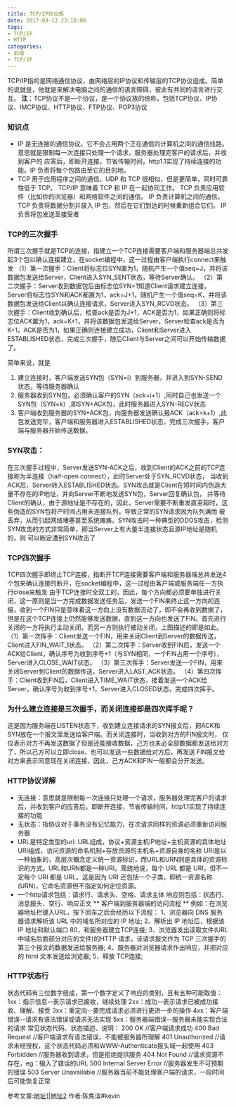 ```yaml
---
title: TCP/IP协议族
date: 2017-09-13 23:10:00
tags: 
- TCP/IP
- HTTP
categories:
- 前端
- TCP/IP
---
```

TCP/IP指的是网络通信协议，由网络层的IP协议和传输层的TCP协议组成。简单的说就是，他就是来解决电脑之间的通信的语言障碍，彼此有共同的语言进行交互。<!--more-->
**注**：TCP协议不是一个协议，是一个协议族的统称，包括TCP协议、IP协议、IMCP协议、HTTP协议、FTP协议、POP3协议
### 知识点
* IP 是无连接的通信协议。它不会占用两个正在通信的计算机之间的通信线路。意思就是限制每一次连接只处理一个请求，服务器处理完客户的请求后，并收到客户的
应答后，即断开连接，节省传输时间，http1.1实现了持续连接的功能。IP 负责将每个包路由至它的目的地。
* TCP 用于应用程序之间的通信，UDP 和 TCP 很相似，但是更简单，同时可靠性低于 TCP。
TCP/IP 意味着 TCP 和 IP 在一起协同工作。
TCP 负责应用软件（比如你的浏览器）和网络软件之间的通信。
IP 负责计算机之间的通信。
TCP 负责将数据分割并装入 IP 包，然后在它们到达的时候重新组合它们。
IP 负责将包发送至接受者
### TCP的三次握手
所谓三次握手就是TCP的连接，指建立一个TCP连接需要客户端和服务器端总共发起3个包以确认连接建立，在socket编程中，这一过程由客户端执行connect来触发
（1）第一次握手：Client将标志位SYN置为1，随机产生一个值seq=J，并将该数据包发送给Server，Client进入SYN_SENT状态，等待Server确认。
（2）第二次握手：Server收到数据包后由标志位SYN=1知道Client请求建立连接，Server将标志位SYN和ACK都置为1，ack=J+1，随机产生一个值seq=K，并将该数据包发送给Client以确认连接请求，Server进入SYN_RCVD状态。
（3）第三次握手：Client收到确认后，检查ack是否为J+1，ACK是否为1，如果正确则将标志位ACK置为1，ack=K+1，并将该数据包发送给Server，Server检查ack是否为K+1，ACK是否为1，如果正确则连接建立成功，Client和Server进入ESTABLISHED状态，完成三次握手，随后Client与Server之间可以开始传输数据了。

简单来说，就是
1. 建立连接时，客户端发送SYN包（SYN=i）到服务器，并进入到SYN-SEND状态，等待服务器确认
2. 服务器收到SYN包，必须确认客户的SYN（ack=i+1）,同时自己也发送一个SYN包（SYN=k）,即SYN+ACK包，此时服务器进入SYN-RECV状态
3. 客户端收到服务器的SYN+ACK包，向服务器发送确认报ACK（ack=k+1）,此包发送完毕，客户端和服务器进入ESTABLISHED状态，完成三次握手，客户端与服务器开始传送数据。
### SYN攻击：
在三次握手过程中，Server发送SYN-ACK之后，收到Client的ACK之前的TCP连接称为半连接（half-open connect），此时Server处于SYN_RCVD状态，
当收到ACK后，Server转入ESTABLISHED状态。SYN攻击就是Client在短时间内伪造大量不存在的IP地址，并向Server不断地发送SYN包，Server回复确认包，
并等待Client的确认，由于源地址是不存在的，因此，Server需要不断重发直至超时，这些伪造的SYN包将产时间占用未连接队列，导致正常的SYN请求因为队列满而
被丢弃，从而引起网络堵塞甚至系统瘫痪。SYN攻击时一种典型的DDOS攻击，检测SYN攻击的方式非常简单，即当Server上有大量半连接状态且源IP地址是随机的，则
可以断定遭到SYN攻击了
### TCP四次握手
TCP四次握手即终止TCP连接，指断开TCP连接需要客户端和服务器端总共发送4个包来确认连接的断开，在socket编程中，这一过程由客户端或服务端任一方执行close来触发
由于TCP连接时全双工的，因此，每个方向都必须要单独进行关闭，这一原则是当一方完成数据发送任务后，发送一个FIN来终止这一方向的连接，收到一个FIN只是意味着这一方向上没有数据流动了，即不会再收到数据了，但是在这个TCP连接上仍然能够发送数据，直到这一方向也发送了FIN。首先进行关闭的一方将执行主动关闭，而另一方则执行被动关闭，上图描述的即是如此。
（1）第一次挥手：Client发送一个FIN，用来关闭Client到Server的数据传送，Client进入FIN_WAIT_1状态。
（2）第二次挥手：Server收到FIN后，发送一个ACK给Client，确认序号为收到序号+1（与SYN相同，一个FIN占用一个序号），Server进入CLOSE_WAIT状态。
（3）第三次挥手：Server发送一个FIN，用来关闭Server到Client的数据传送，Server进入LAST_ACK状态。
（4）第四次挥手：Client收到FIN后，Client进入TIME_WAIT状态，接着发送一个ACK给Server，确认序号为收到序号+1，Server进入CLOSED状态，完成四次挥手。
### 为什么建立连接是三次握手，而关闭连接却是四次挥手呢？

这是因为服务端在LISTEN状态下，收到建立连接请求的SYN报文后，把ACK和SYN放在一个报文里发送给客户端。而关闭连接时，当收到对方的FIN报文时，
仅仅表示对方不再发送数据了但是还能接收数据，己方也未必全部数据都发送给对方了，所以己方可以立即close，也可以发送一些数据给对方后，再发送
FIN报文给对方来表示同意现在关闭连接，因此，己方ACK和FIN一般都会分开发送。

### HTTP协议详解
* 无连接：意思就是限制每一次连接只处理一个请求，服务器处理完客户的请求后，并收到客户的应答后，即断开连接，节省传输时间，http1.1实现了持续连接的功能
* 无状态：指协议对于事务没有记忆能力，在次请求同样的资源必须重新访问服务器
* URL是特定类型的uri:
URL组成，协议+资源主机IP地址+主机资源的具体地址
URI组成，访问资源的命名机制+存放资源的主机名+资源自身的名称
URI是以一种抽象的，高层次概念定义统一资源标识，而URL和URN则是具体的资源标识的方式。URL和URN都是一种URI。笼统地说，每个 URL 都是 URI，但不一定每个 URI 都是 URL。这是因为 URI 还包括一个子类，即统一资源名称 (URN)，它命名资源但不指定如何定位资源。
* 一个http请求包括：请求行、请求头、空格、请求主体
    响应则包括：状态行、消息报头、空行、响应正文
** 客户端到服务器端的访问流程 **
例如：在浏览器地址栏键入URL，按下回车之后会经历以下流程：
1、浏览器向 DNS 服务器请求解析该 URL 中的域名所对应的 IP 地址;
2、解析出 IP 地址后，根据该 IP 地址和默认端口 80，和服务器建立TCP连接;
3、浏览器发出读取文件(URL 中域名后面部分对应的文件)的HTTP 请求，该请求报文作为 TCP 三次握手的第三个报文的数据发送给服务器;
4、服务器对浏览器请求作出响应，并把对应的 html 文本发送给浏览器;
5、释放 TCP连接;
### HTTP状态行
状态代码有三位数字组成，第一个数字定义了响应的类别，且有五种可能取值：
1xx：指示信息--表示请求已接收，继续处理
2xx：成功--表示请求已被成功接收、理解、接受
3xx：重定向--要完成请求必须进行更进一步的操作
4xx：客户端错误--请求有语法错误或请求无法实现
5xx：服务器端错误--服务器未能实现合法的请求
常见状态代码、状态描述、说明：
200 OK      //客户端请求成功
400 Bad Request  //客户端请求有语法错误，不能被服务器所理解
401 Unauthorized //请求未经授权，这个状态代码必须和WWW-Authenticate报头域一起使用 
403 Forbidden  //服务器收到请求，但是拒绝提供服务
404 Not Found  //请求资源不存在，eg：输入了错误的URL
500 Internal Server Error //服务器发生不可预期的错误
503 Server Unavailable  //服务器当前不能处理客户端的请求，一段时间后可能恢复正常


参考文章:[地址1](http://www.jianshu.com/p/ef892323e68f)|[地址2](http://www.cnblogs.com/li0803/archive/2008/11/03/1324746.html)
作者:陈焦滨#kevin


